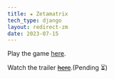 ```yaml
---
title: ★ Zetamatrix
tech_type: django
layout: redirect-zm
date: 2023-07-15
---
```


Play the game [here](https://zetamatrix-production.up.railway.app/). 

Watch the trailer [~~here~~]().(Pending ⏳)
